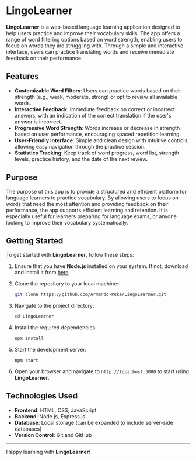 # LingoLearner

**LingoLearner** is a web-based language learning application designed to help users practice and improve their vocabulary skills. The app offers a range of word filtering options based on word strength, enabling users to focus on words they are struggling with. Through a simple and interactive interface, users can practice translating words and receive immediate feedback on their performance.

## Features

- **Customizable Word Filters**: Users can practice words based on their strength (e.g., weak, moderate, strong) or opt to review all available words.
- **Interactive Feedback**: Immediate feedback on correct or incorrect answers, with an indication of the correct translation if the user's answer is incorrect.
- **Progressive Word Strength**: Words increase or decrease in strength based on user performance, encouraging spaced repetition learning.
- **User-Friendly Interface**: Simple and clean design with intuitive controls, allowing easy navigation through the practice session.
- **Statistics Tracking**: Keep track of word progress, word list, strength levels, practice history, and the date of the next review.

## Purpose
The purpose of this app is to provide a structured and efficient platform for language learners to practice vocabulary. By allowing users to focus on words that need the most attention and providing feedback on their performance, the app supports efficient learning and retention. It is especially useful for learners preparing for language exams, or anyone looking to improve their vocabulary systematically.

## Getting Started

To get started with **LingoLearner**, follow these steps:

1. Ensure that you have **Node.js** installed on your system. If not, download and install it from [here](https://nodejs.org/).

2. Clone the repository to your local machine:
   ```bash
   git clone https://github.com/Armando-Puka/LingoLearner.git
   ```

3. Navigate to the project directory:
   ```bash
   cd LingoLearner
   ```

4. Install the required dependencies:
   ```bash
   npm install
   ```

5. Start the development server:
   ```bash
   npm start
   ```

6. Open your browser and navigate to `http://localhost:3000` to start using **LingoLearner**.

## Technologies Used

- **Frontend**: HTML, CSS, JavaScript
- **Backend**: Node.js, Express.js
- **Database**: Local storage (can be expanded to include server-side databases)
- **Version Control**: Git and GitHub
---

Happy learning with **LingoLearner**!

